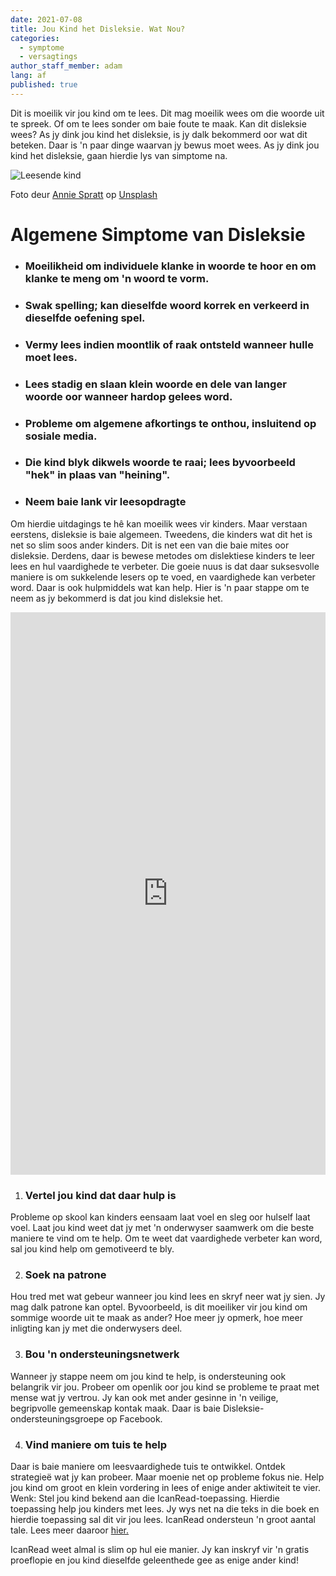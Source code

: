 ```yaml
---
date: 2021-07-08
title: Jou Kind het Disleksie. Wat Nou?
categories:
  - symptome
  - versagtings
author_staff_member: adam
lang: af
published: true
---
```

Dit is moeilik vir jou kind om te lees. Dit mag moeilik wees om die woorde uit te spreek. Of om te lees sonder om baie foute te maak. Kan dit disleksie wees? As jy dink jou kind het disleksie, is jy dalk bekommerd oor wat dit beteken. Daar is 'n paar dinge waarvan jy bewus moet wees. As jy dink jou kind het disleksie, gaan hierdie lys van simptome na.

![Leesende kind](/images/child_black_book.jpg)
<figcaption>
<span>Foto deur <a href="https://unsplash.com/@anniespratt?utm_source=unsplash&amp;utm_medium=referral&amp;utm_content=creditCopyText" target="_blank">Annie Spratt</a> op <a href="https://unsplash.com/s/photos/child-read?utm_source=unsplash&amp;utm_medium=referral&amp;utm_content=creditCopyText" target="_blank">Unsplash</a></span>
</figcaption>

# Algemene Simptome van Disleksie
- ### Moeilikheid om individuele klanke in woorde te hoor en om klanke te meng om 'n woord te vorm.

- ### Swak spelling; kan dieselfde woord korrek en verkeerd in dieselfde oefening spel.

- ### Vermy lees indien moontlik of raak ontsteld wanneer hulle moet lees.

- ### Lees stadig en slaan klein woorde en dele van langer woorde oor wanneer hardop gelees word.

- ### Probleme om algemene afkortings te onthou, insluitend op sosiale media.

- ### Die kind blyk dikwels woorde te raai; lees byvoorbeeld "hek" in plaas van "heining".

- ### Neem baie lank vir leesopdragte

Om hierdie uitdagings te hê kan moeilik wees vir kinders. Maar verstaan eerstens, disleksie is baie algemeen. Tweedens, die kinders wat dit het is net so slim soos ander kinders. Dit is net een van die baie mites oor disleksie. Derdens, daar is bewese metodes om dislektiese kinders te leer lees en hul vaardighede te verbeter.
Die goeie nuus is dat daar suksesvolle maniere is om sukkelende lesers op te voed, en vaardighede kan verbeter word. Daar is ook hulpmiddels wat kan help. Hier is 'n paar stappe om te neem as jy bekommerd is dat jou kind disleksie het.

<iframe id="sib" width="100%" height="900px" src="https://17abdf7c.sibforms.com/serve/MUIEAG4ABlzn5_C_d69co9dMTJhZ1MUKaiJn_J_RYUNAmIL1lrvA4Gs0wSHmhPwjICXLAgEZpNE3ZOgSBlVQrHfX03rsOTOBaDKC1qmkA8rPsFX-_n9SGyMFuLMq4HW8IS3QiFNGRrXwck-HGS-4x97tBzwU31t_y6ZZlFUZWsqyhQkOi1dF-uS8G35RKhw4SzBKGSZI_evYbYHv" frameborder="0" scrolling="auto" allowfullscreen style="display: block;margin-left: auto;margin-right: auto;max-width: 100%;"></iframe>

1. ### Vertel jou kind dat daar hulp is
Probleme op skool kan kinders eensaam laat voel en sleg oor hulself laat voel. Laat jou kind weet dat jy met 'n onderwyser saamwerk om die beste maniere te vind om te help. Om te weet dat vaardighede verbeter kan word, sal jou kind help om gemotiveerd te bly.

2. ### Soek na patrone
Hou tred met wat gebeur wanneer jou kind lees en skryf neer wat jy sien. Jy mag dalk patrone kan optel. Byvoorbeeld, is dit moeiliker vir jou kind om sommige woorde uit te maak as ander? Hoe meer jy opmerk, hoe meer inligting kan jy met die onderwysers deel.

3. ### Bou 'n ondersteuningsnetwerk
Wanneer jy stappe neem om jou kind te help, is ondersteuning ook belangrik vir jou. Probeer om openlik oor jou kind se probleme te praat met mense wat jy vertrou. Jy kan ook met ander gesinne in 'n veilige, begripvolle gemeenskap kontak maak. Daar is baie Disleksie-ondersteuningsgroepe op Facebook.

4. ### Vind maniere om tuis te help
Daar is baie maniere om leesvaardighede tuis te ontwikkel. Ontdek strategieë wat jy kan probeer. Maar moenie net op probleme fokus nie. Help jou kind om groot en klein vordering in lees of enige ander aktiwiteit te vier.
Wenk: Stel jou kind bekend aan die IcanRead-toepassing. Hierdie toepassing help jou kinders met lees. Jy wys net na die teks in die boek en hierdie toepassing sal dit vir jou lees. IcanRead ondersteun 'n groot aantal tale. Lees meer daaroor [hier.](/af/)

IcanRead weet almal is slim op hul eie manier. Jy kan inskryf vir 'n gratis proeflopie en jou kind dieselfde geleenthede gee as enige ander kind! 